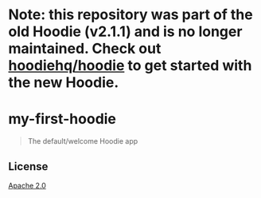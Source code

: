 # **Note:** this repository was part of the old Hoodie (v2.1.1) and is no longer maintained. Check out [hoodiehq/hoodie](https://github.com/hoodiehq/hoodie) to get started with the new Hoodie.

# my-first-hoodie

> The default/welcome Hoodie app

## License

[Apache 2.0](http://www.apache.org/licenses/LICENSE-2.0)
